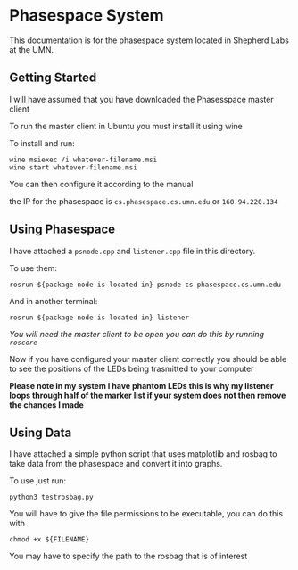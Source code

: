 # Phasespace System

This documentation is for the phasespace system located in Shepherd Labs at the UMN.

## Getting Started

I will have assumed that you have downloaded the Phasesspace master client

To run the master client in Ubuntu you must install it using wine

To install and run:

```
wine msiexec /i whatever-filename.msi 
wine start whatever-filename.msi
```

You can then configure it according to the manual

the IP for the phasespace is `cs.phasespace.cs.umn.edu` or `160.94.220.134`


## Using Phasespace

I have attached a `psnode.cpp` and `listener.cpp` file in this directory.

To use them:

```
rosrun ${package node is located in} psnode cs-phasespace.cs.umn.edu
```

And in another terminal:

```
rosrun ${package node is located in} listener
```

_You will need the master client to be open you can do this by running `roscore`_

Now if you have configured your master client correctly you should be able to see the positions of the LEDs being trasmitted to your computer

**Please note in my system I have phantom LEDs this is why my listener loops through half of the marker list if your system does not then remove the changes I made**

## Using Data

I have attached a simple python script that uses matplotlib and rosbag to take data from the phasespace and convert it into graphs.

To use just run:

```
python3 testrosbag.py
```

You will have to give the file permissions to be executable, you can do this with

```
chmod +x ${FILENAME}
```

You may have to specify the path to the rosbag that is of interest
